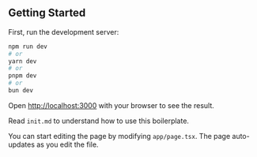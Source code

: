 ## Getting Started

First, run the development server:

```bash
npm run dev
# or
yarn dev
# or
pnpm dev
# or
bun dev
```

Open [http://localhost:3000](http://localhost:3000) with your browser to see the result.

Read `init.md` to understand how to use this boilerplate.

You can start editing the page by modifying `app/page.tsx`. The page auto-updates as you edit the file.